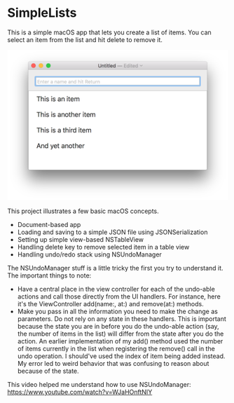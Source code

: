 
# SimpleLists

This is a simple macOS app that lets you create a list of items. You can select an item from the list and hit delete to remove it.

![screenshot](https://github.com/allenu/SimpleLists/raw/master/images/screenshot.png)

This project illustrates a few basic macOS concepts.

- Document-based app
- Loading and saving to a simple JSON file using JSONSerialization
- Setting up simple view-based NSTableView
- Handling delete key to remove selected item in a table view
- Handling undo/redo stack using NSUndoManager

The NSUndoManager stuff is a little tricky the first you try to understand it. The important things to note:
- Have a central place in the view controller for each of the undo-able actions and call those directly from the UI handlers. 
  For instance, here it's the ViewController add(name:, at:) and remove(at:) methods.
- Make you pass in all the information you need to make the change as parameters. Do not rely on any state in these handlers.
  This is important because the state you are in before you do the undo-able action (say, the number of items in the list)
  will differ from the state after you do the action. An earlier implementation of my add() method used the number of items
  currently in the list when registering the remove() call in the undo operation. I should've used the index of item being
  added instead. My error led to weird behavior that was confusing to reason about because of the state.

This video helped me understand how to use NSUndoManager: https://www.youtube.com/watch?v=WJaHOnftNIY
